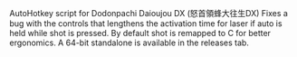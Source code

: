 AutoHotkey script for Dodonpachi Daioujou DX (怒首領蜂大往生DX)
Fixes a bug with the controls that lengthens the activation time for laser if auto is held while shot is pressed.
By default shot is remapped to C for better ergonomics.
A 64-bit standalone is available in the releases tab.